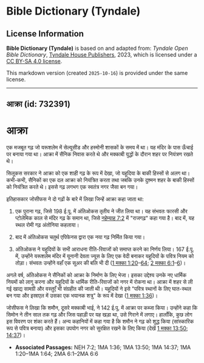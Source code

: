 # Bible Dictionary (Tyndale)

## License Information

**Bible Dictionary (Tyndale)** is based on and adapted from: _Tyndale Open Bible Dictionary_, [Tyndale House Publishers](https://tyndaleopenresources.com/), 2023, which is licensed under a [CC BY-SA 4.0 license](https://creativecommons.org/licenses/by-sa/4.0/legalcode.en).

This markdown version (created `2025-10-16`) is provided under the same license.



--------------------------------

## आक्रा (id: 732391)

आक्रा
=====

एक मजबूत गढ़ जो यरूशलेम में सेल्यूसीड और हस्मोनी शासकों के समय में था। यह मंदिर के पास ऊँचाई पर बनाया गया था। आक्रा में सैनिक निवास करते थे और मक्काबी युद्धों के दौरान शहर पर नियंत्रण रखते थे।

सिलूकस सरकार ने आक्रा को एक शाही गढ़ के रूप में देखा, जो यहूदिया के बाकी हिस्सों से अलग था। कभी\-कभी, सैनिकों का एक दल आक्रा को नियंत्रित करता तथा जबकि उनके दुश्मन शहर के बाकी हिस्सों को नियंत्रित करते थे। इससे गढ़ लगभग एक स्वतंत्र नगर जैसा बन गया।

इतिहासकार जोसीफस ने दो गढ़ों के बारे में लिखा जिन्हें आक्रा कहा जाता था:

1. एक पुराना गढ़, जिसे 198 ई.पू. में अंतिओकस तृतीय ने जीत लिया था। यह संभवतः फारसी और प्टोलेमिक काल से मंदिर गढ़ के समान था, जिसे [नहेम्याह 7:2](https://ref.ly/Neh7:2) में "राजगढ़" कहा गया है। बाद में, यह स्थल रोमी गढ़ अंतोनिया कहलाया।
2. बाद में अंतिओकस चतुर्थ एपिफेनस द्वारा एक नया गढ़ निर्मित किया गया।

1. अंतिओकस ने यहूदियों के सभी आराधना रीति\-रिवाजों को समाप्त करने का निर्णय लिया। 167 ई.पू. में, उन्होंने यरूशलेम मंदिर में यूनानी देवता ज्यूस के लिए एक वेदी बनाकर यहूदियों के पवित्र नियम को तोड़ा। संभवतः उन्होंने वहाँ एक सूअर की बलि भी दी ([1 मक्का 1:20](https://ref.ly/1Macc1:20-1Macc1:64)–[64](https://ref.ly/1Macc1:20-1Macc1:64); [2 मक्का 6:1](https://ref.ly/2Macc6:1-2Macc6:6)–[6](https://ref.ly/2Macc6:1-2Macc6:6))।

अगले वर्ष, अंतिओकस ने सैनिकों को आक्रा के निर्माण के लिए भेजा। इसका उद्देश्य उनके नए धार्मिक नियमों को लागू करना और यहूदियों के धार्मिक रीति\-रिवाजों को नगर में रोकना था। आक्रा में शहर से ली गई खाद्य सामग्री और वस्तुएँ भी संग्रहीत की जाती थी। यहूदियों ने इसे "पवित्र स्थानों के लिए घात\-स्थल बन गया और इस्राएल में उसका एक भयानक शत्रु" के रूप में देखा ([1 मक्का 1:36](https://ref.ly/1Macc1:36))।

जोसीफस ने लिखा कि शमौन, दूसरे मक्काबी भाई, ने 142 ई.पू. में आक्रा पर कब्जा किया। उन्होंने कहा कि सिमोन ने तीन साल तक गढ़ और जिस पहाड़ी पर यह खड़ा था, उसे गिराने में लगाए। हालाँकि, कुछ लोग इस विवरण पर शंका करते हैं। अन्य कहानियों में कहा गया है कि शमौन ने गढ़ को शुद्ध किया (सांस्कारिक रूप से पवित्र बनाया) और इसका उपयोग नगर को सुरक्षित रखने के लिए किया (देखें [1 मक्का 13:50](https://ref.ly/1Macc13:50); [14:37](https://ref.ly/1Macc14:37))।

* **Associated Passages:** NEH 7:2; 1MA 1:36; 1MA 13:50; 1MA 14:37; 1MA 1:20–1MA 1:64; 2MA 6:1–2MA 6:6

